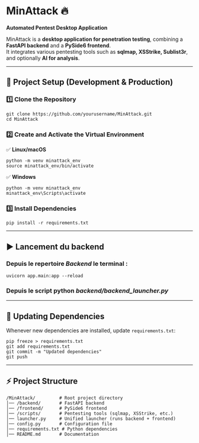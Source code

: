 # **MinAttack** 🔥  
**Automated Pentest Desktop Application**  

MinAttack is a **desktop application for penetration testing**, combining a **FastAPI backend** and a **PySide6 frontend**.  
It integrates various pentesting tools such as **sqlmap, XSStrike, Sublist3r**, and optionally **AI for analysis**.

---

## 🚀 **Project Setup (Development & Production)**
### **1️⃣ Clone the Repository**
```
git clone https://github.com/yourusername/MinAttack.git
cd MinAttack
```

### **2️⃣ Create and Activate the Virtual Environment**
✅ **Linux/macOS**
```
python -m venv minattack_env
source minattack_env/bin/activate
```
✅ **Windows**
```
python -m venv minattack_env
minattack_env\Scripts\activate
```

### **3️⃣ Install Dependencies**
```
pip install -r requirements.txt
```
---
## ▶️️ **Lancement du backend**

### Depuis le repertoire *Backend* le terminal :
`uvicorn app.main:app --reload`

### Depuis le script python *backend/backend_launcher.py*

---
## 🔧 **Updating Dependencies**
Whenever new dependencies are installed, update `requirements.txt`:
```
pip freeze > requirements.txt
git add requirements.txt
git commit -m "Updated dependencies"
git push 
```

---

## ⚡ **Project Structure**
```
/MinAttack/         # Root project directory
│── /backend/       # FastAPI backend
│── /frontend/      # PySide6 frontend
│── /scripts/       # Pentesting tools (sqlmap, XSStrike, etc.)
│── launcher.py     # Unified launcher (runs backend + frontend)
│── config.py       # Configuration file
│── requirements.txt # Python dependencies
│── README.md       # Documentation
```
